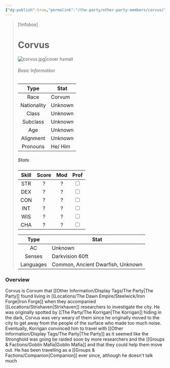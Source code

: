 ```yaml
---
{"dg-publish":true,"permalink":"/the-party/other-party-members/corvus/","updated":"2024-12-26T13:48:45.551+00:00"}
---
```




> [!infobox]
> 
> # Corvus
> ![corvus.jpg|cover hsmall](/img/user/Admin/Attachments/Corvus.jpg)
> ###### Basic Information
> 
>  Type | Stat |
> :----: | --- |
>  Race | Corvum |
>  Nationality | Unknown |
>  Class | Unknown |
>  Subclass | Unknown |
>  Age | Unknown |
>  Alignment | Unknown |
>  Pronouns | He/ Him |
>  ##### Stats
> Skill | Score | Mod | Prof |
> :---: | :---: | :---: | :---: |
>  STR | ? | ? | <input type="checkbox" unchecked> |
>  DEX | ? | ? |  <input type="checkbox" unchecked> |
>  CON | ? | ? | <input type="checkbox" unchecked> |
>  INT | ? | ? | <input type="checkbox" unchecked>|
>  WIS | ? | ? | <input type="checkbox" unchecked> |
>  CHA | ? | ? | <input type="checkbox" unchecked> |
>  
>Type | Stat |
>:---: | --- |
>AC | Unknown |
>Senses | Darkvision 60ft |
>Languages | Common, Ancient Dwarfish, Unknown|
### Overview
Corvus is Corvum that [[Other Information/Display Tags/The Party\|The Party]] found living in [[Locations/The Dawn Empire/Steelwick/Iron Forge\|Iron Forge]] when they accompanied [[Locations/Strixhaven\|Strixhaven]] researchers to investigate the city. He was originally spotted by [[The Party/The Korrigan\|The Korrigan]] hiding in the dark, Corvus was very weary of them since he originally moved to the city to get away from the people of the surface who made too much noise. Eventually, Korrigan convinced him to travel with [[Other Information/Display Tags/The Party\|The Party]] as it seemed like the Stronghold was going be raided soon by more researchers and the [[Groups & Factions/Goblin Mafia\|Goblin Mafia]] and that they could help them move out. He has been travelling as a [[Groups & Factions/Companion\|Companion]] ever since, although he doesn't talk much